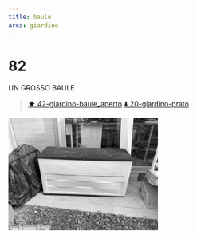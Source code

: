 ```yaml
---
title: baule
area: giardino
---
```

# 82
UN GROSSO BAULE

> [⬆️ 42-giardino-baule_aperto](42-giardino-baule_aperto.md)
> [⬇️ 20-giardino-prato](20-giardino-prato.md)

![foto_122](../_assets/preview/foto_122.jpg)